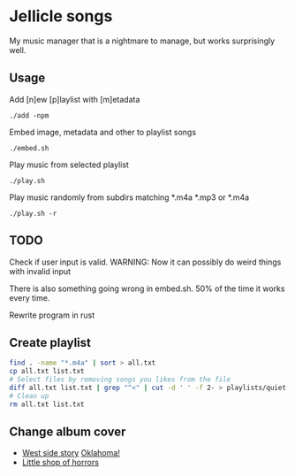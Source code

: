 # Jellicle songs
My music manager that is a nightmare to manage, but works surprisingly well.

## Usage
Add [n]ew [p]laylist with [m]etadata
```command
./add -npm
```
Embed image, metadata and other to playlist songs
```command
./embed.sh
```
Play music from selected playlist
```command
./play.sh
```
Play music randomly from subdirs matching *.m4a *.mp3 or *.m4a
```command
./play.sh -r
```

## TODO
Check if user input is valid.
WARNING: Now it can possibly do weird things with invalid input


There is also something going wrong in embed.sh.
50% of the time it works every time.


Rewrite program in rust

## Create playlist
```bash
find . -name "*.m4a" | sort > all.txt
cp all.txt list.txt
# Select files by removing songs you likes from the file
diff all.txt list.txt | grep "^<" | cut -d ' ' -f 2- > playlists/quiet.txt
# Clean up
rm all.txt list.txt
```

## Change album cover
* [West side story](https://external-content.duckduckgo.com/iu/?u=https%3A%2F%2Fis5-ssl.mzstatic.com%2Fimage%2Fthumb%2FMusic111%2Fv4%2Fcd%2Ff5%2F58%2Fcdf558cb-4334-9bdd-36c0-8c872792ff64%2F074646072424.jpg%2F1200x1200bf-60.jpg&f=1&nofb=1&ipt=5db5ea506fa6f6824b4879b9a5a61e8a64420b1fdfadfdadd2411bf827701349&ipo=images)
 [Oklahoma!](https://external-content.duckduckgo.com/iu/?u=http%3A%2F%2Fprodimage.images-bn.com%2Fpimages%2F0601215798128_p0_v1_s600x595.jpg&f=1&nofb=1&ipt=458e156c8f9dd412945a19e9a7f3125239ed11e6f3eda12c1b9703cb9f3a170b&ipo=images)
* [Little shop of horrors](https://external-content.duckduckgo.com/iu/?u=https%3A%2F%2Ftse1.mm.bing.net%2Fth%3Fid%3DOIP.Xr8lBtgaUn6RJVk-Dlg61wHaHa%26pid%3DApi&f=1&ipt=c8019c5cec48de264bfeb76b0a46fbcf0650cec27e977eb3f86e5cd3f9b07777&ipo=images)
